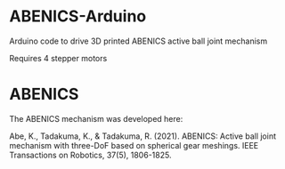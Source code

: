 # ABENICS-Arduino

Arduino code to drive 3D printed ABENICS active ball joint mechanism

Requires 4 stepper motors


# ABENICS
The ABENICS mechanism was developed here:

Abe, K., Tadakuma, K., & Tadakuma, R. (2021). ABENICS: Active ball joint mechanism with three-DoF based on spherical gear meshings. IEEE Transactions on Robotics, 37(5), 1806-1825.
